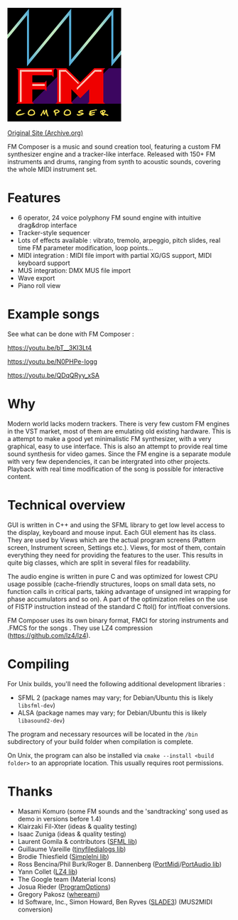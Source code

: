 ![FM Composer logo](src/fmcomposer.png)

[Original Site (Archive.org)](https://web.archive.org/web/20180727172405/http://fmcomposer.org/en/)

FM Composer is a music and sound creation tool, featuring a custom FM synthesizer engine and a tracker-like interface.
Released with 150+ FM instruments and drums, ranging from synth to acoustic sounds, covering the whole MIDI instrument set.

# Features
- 6 operator, 24 voice polyphony FM sound engine with intuitive drag&drop interface
- Tracker-style sequencer
- Lots of effects available : vibrato, tremolo, arpeggio, pitch slides, real time FM parameter modification, loop points...
- MIDI integration : MIDI file import with partial XG/GS support, MIDI keyboard support
- MUS integration: DMX MUS file import
- Wave export
- Piano roll view

# Example songs
See what can be done with FM Composer :

https://youtu.be/bT__3KI3Lt4

https://youtu.be/N0PHPe-Iogg

https://youtu.be/QDqQRyy_xSA

# Why
Modern world lacks modern trackers. There is very few custom FM engines in the VST market, most of them are emulating old existing hardware.
This is a attempt to make a good yet minimalistic FM synthesizer, with a very graphical, easy to use interface.
This is also an attempt to provide real time sound synthesis for video games. Since the FM engine is a separate module with very few dependencies, it can be intergrated into other projects. Playback with real time modification of the song is possible for interactive content.

# Technical overview
GUI is written in C++ and using the SFML library to get low level access to the display, keyboard and mouse input. Each GUI element has its class. They are used by Views which are the actual program screens (Pattern screen, Instrument screen, Settings etc.). Views, for most of them, contain everything they need for providing the features to the user. This results in quite big classes, which are split in several files for readability.

The audio engine is written in pure C and was optimized for lowest CPU usage possible (cache-friendly structures, loops on small data sets, no function calls in critical parts, taking advantage of unsigned int wrapping for phase accumulators and so on). A part of the optimization relies on the use of FISTP instruction instead of the standard C ftol() for int/float conversions.

FM Composer uses its own binary format, FMCI for storing instruments and .FMCS for the songs . They use LZ4 compression (https://github.com/lz4/lz4).

# Compiling
For Unix builds, you'll need the following additional development libraries :
- SFML 2 (package names may vary; for Debian/Ubuntu this is likely `libsfml-dev`)
- ALSA (package names may vary; for Debian/Ubuntu this is likely `libasound2-dev`)

The program and necessary resources will be located in the `/bin` subdirectory of your build folder when compilation is complete.

On Unix, the program can also be installed via `cmake --install <build folder>` to an appropriate location. This usually requires root permissions.

# Thanks

- Masami Komuro (some FM sounds and the 'sandtracking' song used as demo in versions before 1.4)
- Klairzaki Fil-Xter (ideas & quality testing)
- Isaac Zuniga (ideas & quality testing)
- Laurent Gomila & contributors ([SFML lib](https://www.sfml-dev.org/))
- Guillaume Vareille ([tinyfiledialogs lib](https://sourceforge.net/projects/tinyfiledialogs/))
- Brodie Thiesfield ([SimpleIni lib](https://github.com/brofield/simpleini))
- Ross Bencina/Phil Burk/Roger B. Dannenberg ([PortMidi](http://portmedia.sourceforge.net/portmidi/)/[PortAudio lib](http://portaudio.com/))
- Yann Collet ([LZ4 lib](https://github.com/lz4/lz4))
- The Google team (Material Icons)
- Josua Rieder ([ProgramOptions](https://github.com/Fytch/ProgramOptions.hxx))
- Gregory Pakosz ([whereami](https://github.com/gpakosz/whereami))
- Id Software, Inc., Simon Howard, Ben Ryves ([SLADE3](https://github.com/sirjuddington/SLADE)) (MUS2MIDI conversion)
